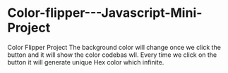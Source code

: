 # Color-flipper---Javascript-Mini-Project
Color Flipper Project
The background color will change once we click the button and it will show the color codebas wll. 
Every time we click on the button it will generate unique Hex color which infinite. 
